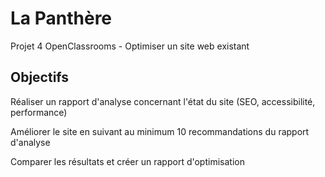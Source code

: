 # La Panthère

Projet 4 OpenClassrooms - Optimiser un site web existant

## Objectifs

Réaliser un rapport d'analyse concernant l'état du site (SEO, accessibilité, performance)

Améliorer le site en suivant au minimum 10 recommandations du rapport d'analyse

Comparer les résultats et créer un rapport d'optimisation
